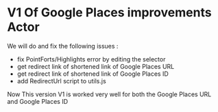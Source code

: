 # V1 Of Google Places improvements Actor

We will do and fix the following issues :
* fix PointForts/Highlights error by editing the selector
* get redirect link of shortened link of Google Places URL
* get redirect link of shortened link of Google Places ID
* add RedirectUrl script to utils.js

Now This version V1 is worked very well for both the Google Places URL and Google Places ID


